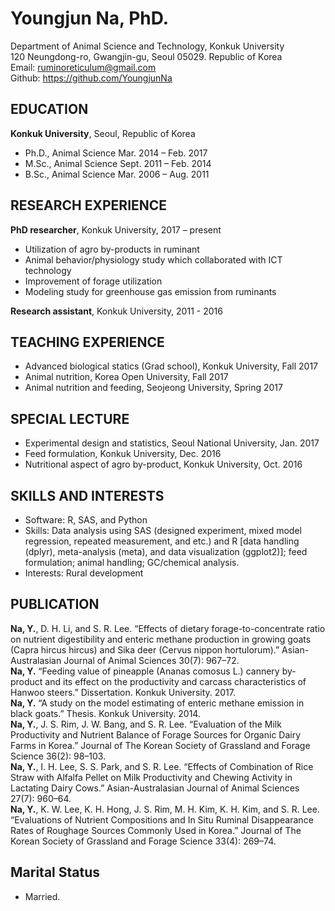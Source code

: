 # Youngjun Na, PhD.   
Department of Animal Science and Technology, Konkuk University  
120 Neungdong-ro, Gwangjin-gu, Seoul 05029. Republic of Korea  
Email: ruminoreticulum@gmail.com   
Github: https://github.com/YoungjunNa  

## EDUCATION
**Konkuk University**, Seoul, Republic of Korea  
- Ph.D., Animal Science	Mar. 2014 – Feb. 2017  
- M.Sc., Animal Science	Sept. 2011 – Feb. 2014  
- B.Sc., Animal Science	Mar. 2006 – Aug. 2011  
  
## RESEARCH EXPERIENCE  
**PhD researcher**, Konkuk University, 2017 – present  
- Utilization of agro by-products in ruminant
- Animal behavior/physiology study which collaborated with ICT technology  
- Improvement of forage utilization  
- Modeling study for greenhouse gas emission from ruminants  
  
**Research assistant**, Konkuk University, 2011 - 2016  


## TEACHING EXPERIENCE  
- Advanced biological statics (Grad school), Konkuk University, Fall 2017  
- Animal nutrition, Korea Open University, Fall 2017
- Animal nutrition and feeding, Seojeong University, Spring 2017  

## SPECIAL LECTURE
- Experimental design and statistics, Seoul National University, Jan. 2017  
- Feed formulation, Konkuk University, Dec. 2016  
- Nutritional aspect of agro by-product, Konkuk University, Oct. 2016  

## SKILLS AND INTERESTS
- Software: R, SAS, and Python  
- Skills: Data analysis using SAS (designed experiment, mixed model regression, repeated measurement, and etc.) and R [data handling (dplyr), meta-analysis (meta), and data visualization (ggplot2)]; feed formulation; animal handling; GC/chemical analysis.  
- Interests: Rural development  

## PUBLICATION  
**Na, Y.**, D. H. Li, and S. R. Lee. “Effects of dietary forage-to-concentrate ratio on nutrient digestibility and enteric methane production in growing goats (Capra hircus hircus) and Sika deer (Cervus nippon hortulorum).” Asian-Australasian Journal of Animal Sciences 30(7): 967–72.  
**Na, Y.** “Feeding value of pineapple (Ananas comosus L.) cannery by-product and its effect on the productivity and carcass characteristics of Hanwoo steers.” Dissertation. Konkuk University. 2017.  
**Na, Y.** “A study on the model estimating of enteric methane emission in black goats.” Thesis. Konkuk University. 2014.  
**Na, Y.**, J. S. Rim, J. W. Bang, and S. R. Lee. “Evaluation of the Milk Productivity and Nutrient Balance of Forage Sources for Organic Dairy Farms in Korea.” Journal of The Korean Society of Grassland and Forage Science 36(2): 98–103.   
**Na, Y.**, I. H. Lee, S. S. Park, and S. R. Lee. “Effects of Combination of Rice Straw with Alfalfa Pellet on Milk Productivity and Chewing Activity in Lactating Dairy Cows.” Asian-Australasian Journal of Animal Sciences 27(7): 960–64.  
**Na, Y.**, K. W. Lee, K. H. Hong, J. S. Rim, M. H. Kim, K. H. Kim, and S. R. Lee. “Evaluations of Nutrient Compositions and In Situ Ruminal Disappearance Rates of Roughage Sources Commonly Used in Korea.” Journal of The Korean Society of Grassland and Forage Science 33(4): 269–74.  

## Marital Status
- Married.  
